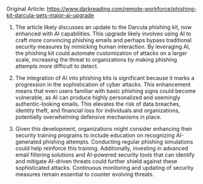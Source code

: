 Original Article: https://www.darkreading.com/remote-workforce/phishing-kit-darcula-gets-major-ai-upgrade

1) The article likely discusses an update to the Darcula phishing kit, now enhanced with AI capabilities. This upgrade likely involves using AI to craft more convincing phishing emails and perhaps bypass traditional security measures by mimicking human interaction. By leveraging AI, the phishing kit could automate customization of attacks on a larger scale, increasing the threat to organizations by making phishing attempts more difficult to detect.

2) The integration of AI into phishing kits is significant because it marks a progression in the sophistication of cyber attacks. This enhancement means that even users familiar with basic phishing signs could become vulnerable, as AI can produce highly personalized and seemingly authentic-looking emails. This elevates the risk of data breaches, identity theft, and financial loss for individuals and organizations, potentially overwhelming defensive mechanisms in place.

3) Given this development, organizations might consider enhancing their security training programs to include education on recognizing AI-generated phishing attempts. Conducting regular phishing simulations could help reinforce this training. Additionally, investing in advanced email filtering solutions and AI-powered security tools that can identify and mitigate AI-driven threats could further shield against these sophisticated attacks. Continuous monitoring and updating of security measures remain essential to counter evolving threats.